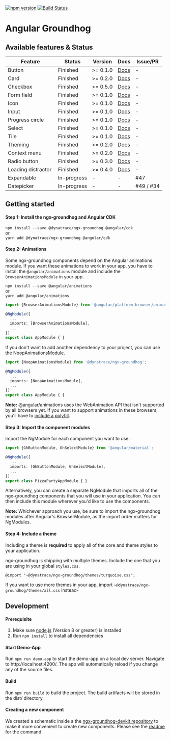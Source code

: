 [![npm version](https://badge.fury.io/js/%40dynatrace%2Fngx-groundhog.svg)](https://badge.fury.io/js/%40dynatrace%2Fngx-groundhog)
[![Build Status](https://travis-ci.org/Dynatrace/ngx-groundhog.svg?branch=master)](https://travis-ci.org/Dynatrace/ngx-groundhog)

# Angular Groundhog

## Available features & Status

| Feature            | Status      | Version        | Docs        | Issue/PR    |
|--------------------|-------------|-------------|-------------|-------------|
| Button             | Finished    | >= 0.1.0    | [Docs](https://github.com/Dynatrace/ngx-groundhog/blob/master/src/lib/button/README.md)            | - |
| Card               | Finished    | >= 0.2.0    | [Docs](https://github.com/Dynatrace/ngx-groundhog/blob/master/src/lib/card/README.md)            | - |
| Checkbox           | Finished    | >= 0.5.0    | [Docs](https://github.com/Dynatrace/ngx-groundhog/blob/master/src/lib/checkbox/README.md)          | - |
| Form field         | Finished    | >= 0.1.0    | [Docs](https://github.com/Dynatrace/ngx-groundhog/blob/master/src/lib/form-field/README.md)        | - |
| Icon               | Finished    | >= 0.1.0    | [Docs](https://github.com/Dynatrace/ngx-groundhog/blob/master/src/lib/icon/README.md)              | - |
| Input              | Finished    | >= 0.1.0    | [Docs](https://github.com/Dynatrace/ngx-groundhog/blob/master/src/lib/input/README.md)             | - |
| Progress circle    | Finished    | >= 0.1.0    | [Docs](https://github.com/Dynatrace/ngx-groundhog/blob/master/src/lib/progress-circle/README.md)   | - |
| Select             | Finished    | >= 0.1.0    | [Docs](https://github.com/Dynatrace/ngx-groundhog/blob/master/src/lib/select/README.md)            | - |
| Tile               | Finished    | >= 0.1.0    | [Docs](https://github.com/Dynatrace/ngx-groundhog/blob/master/src/lib/tile/README.md)              | - |
| Theming            | Finished    | >= 0.2.0    | [Docs](https://github.com/Dynatrace/ngx-groundhog/blob/master/src/lib/theming/README.md)           | - |
| Context menu       | Finished    | >= 0.2.0    | [Docs](https://github.com/Dynatrace/ngx-groundhog/blob/master/src/lib/context-menu/README.md)      | - |
| Radio button       | Finished    | >= 0.3.0    | [Docs](https://github.com/Dynatrace/ngx-groundhog/blob/master/src/lib/radio/README.md) | - |
| Loading distractor | Finished    | >= 0.4.0    | [Docs](https://github.com/Dynatrace/ngx-groundhog/blob/master/src/lib/loading-distractor/README.md) | - |
| Expandable         | In-progress | - | - | #47 |
| Datepicker         | In-progress | - | - | #49 / #34 |

## Getting started

#### Step 1: Install the ngx-groundhog and Angular CDK
`npm install --save @dynatrace/ngx-groundhog @angular/cdk`    
or      
`yarn add @dynatrace/ngx-groundhog @angular/cdk`

#### Step 2: Animations
Some ngx-groundhog components depend on the Angular animations module.
If you want these animations to work in your app, you have to install the `@angular/animations` module and include the `BrowserAnimationsModule` in your app.    

`npm install --save @angular/animations`    
or      
`yarn add @angular/animations`

```ts
import {BrowserAnimationsModule} from '@angular/platform-browser/animations';

@NgModule({
  ...
  imports: [BrowserAnimationsModule],
  ...
})
export class AppModule { }
```

If you don't want to add another dependency to your project, you can use the NoopAnimationsModule.

```ts
import {NoopAnimationsModule} from '@dynatrace/ngx-groundhog';

@NgModule({
  ...
  imports: [NoopAnimationsModule],
  ...
})
export class AppModule { }
```

**Note:** @angular/animations uses the WebAnimation API that isn't supported by all browsers yet. If you want to support animations in these browsers, you'll have to [include a polyfill](https://github.com/web-animations/web-animations-js).

#### Step 3: Import the component modules

Import the NgModule for each component you want to use:
```ts
import {GhButtonModule, GhSelectModule} from '@angular/material';

@NgModule({
  ...
  imports: [GhButtonModule, GhSelectModule],
  ...
})
export class PizzaPartyAppModule { }
```

Alternatively, you can create a separate NgModule that imports all of the ngx-groundhog components that you will use in your application. You can then include this module wherever you'd like to use the components.

**Note:** Whichever approach you use, be sure to import the ngx-groundhog modules after Angular's BrowserModule, as the import order matters for NgModules.

#### Step 4: Include a theme

Including a theme is **required** to apply all of the core and theme styles to your application.

ngx-groundhog is shipping with multiple themes. Include the one that you are using in your global `styles.css`.

```
@import "~@dynatrace/ngx-groundhog/themes/turquoise.css";
```

If you want to use more themes in your app, import `~@dynatrace/ngx-groundhog/themes/all.css` instead-

## Development

#### Prerequisite
1. Make sure [node.js](https://nodejs.org) (Version 8 or greater) is installed
2. Run `npm install` to install all dependencies

#### Start Demo-App
Run `npm run demo-app` to start the demo-app on a local dev server. Navigate to http://localhost:4200/. The app will automatically reload if you change any of the source files.

#### Build
Run `npm run build` to build the project. The build artifacts will be stored in the dist/ directory.

#### Creating a new component
We created a schematic inside a the [ngx-groundhog-devkit repository](https://github.com/Dynatrace/ngx-groundhog-devkit) to make it more convenient to create new components. Please see the [readme](https://github.com/Dynatrace/ngx-groundhog-devkit/blob/master/README.md) for the command.

